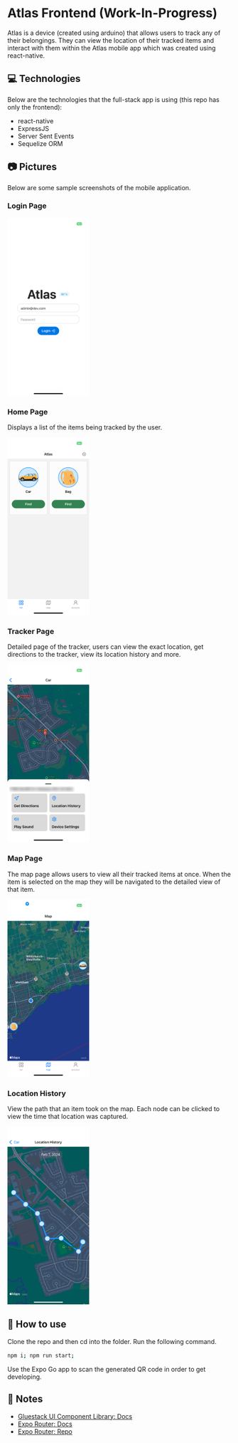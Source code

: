 # Atlas Frontend (Work-In-Progress)

Atlas is a device (created using arduino) that allows users to track any of their belongings. They can view the location of their tracked items and interact with them within the Atlas mobile app which was created using react-native. 

## 💻 Technologies
Below are the technologies that the full-stack app is using (this repo has only the frontend): 
- react-native
- ExpressJS
- Server Sent Events
- Sequelize ORM

## 📷 Pictures
Below are some sample screenshots of the mobile application.

### Login Page
<img src="https://github.com/DaanyaalTahir/atlas-frontend/blob/main/sample_images/loginPage.png" alt="login_page" height="400"/>

### Home Page
Displays a list of the items being tracked by the user.

<img src="https://github.com/DaanyaalTahir/atlas-frontend/blob/main/sample_images/homepage.png" alt="home_page" height="400"/>

### Tracker Page
Detailed page of the tracker, users can view the exact location, get directions to the tracker, view its location history and more.

<img src="https://github.com/DaanyaalTahir/atlas-frontend/blob/main/sample_images/trackerPage.png" alt="tracker_page" height="400"/>

### Map Page
The map page allows users to view all their tracked items at once. When the item is selected on the map they will be navigated to the detailed view of that item.

<img src="https://github.com/DaanyaalTahir/atlas-frontend/blob/main/sample_images/mapPage.png" alt="map_page" height="400"/>

### Location History
View the path that an item took on the map. Each node can be clicked to view the time that location was captured. 

<img src="https://github.com/DaanyaalTahir/atlas-frontend/blob/main/sample_images/location_history.png" alt="location_history_page" height="400"/>

## 🚀 How to use
Clone the repo and then cd into the folder. Run the following command. 
```sh
npm i; npm run start;
```
Use the Expo Go app to scan the generated QR code in order to get developing. 
## 📝 Notes

- [Gluestack UI Component Library: Docs](https://ui.gluestack.io/docs/overview/introduction)
- [Expo Router: Docs](https://expo.github.io/router)
- [Expo Router: Repo](https://github.com/expo/router)
